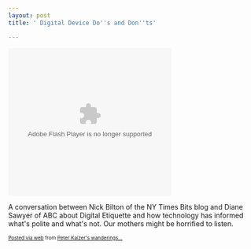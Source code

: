 ```yaml
---
layout: post
title: ' Digital Device Do''s and Don''ts'

---
```


<div class='posterous_autopost'><div class="posterous_bookmarklet_entry"> <object type="application/x-shockwave-flash" height="300" width="332" data="http://widgets.clearspring.com/o/4ae8d36a3102598f/4b8fa8cee5db3f68/4ae8d36a3102598f/8b6eeb76/-cpid/83a73fa8d4d0eebe"><param name="movie" value="http://widgets.clearspring.com/o/4ae8d36a3102598f/4b8fa8cee5db3f68/4ae8d36a3102598f/8b6eeb76/-cpid/83a73fa8d4d0eebe" /><param name="wmode" value="transparent" /><param name="allowNetworking" value="all" /><param name="allowScriptAccess" value="always" /><param name="allowFullScreen" value="true" /></param></param></param></param></param></object> <p>A conversation between Nick Bilton of the NY Times Bits blog and Diane Sawyer of ABC about Digital Etiquette and how technology has informed what's polite and what's not. Our mothers might be horrified to listen.</p></div>      <p style="font-size: 10px;">  <a href="http://posterous.com">Posted via web</a>   from <a href="http://random.peterkaizer.com/digital-device-dos-and-donts">Peter Kaizer's wanderings...</a>  </p>  </div>
